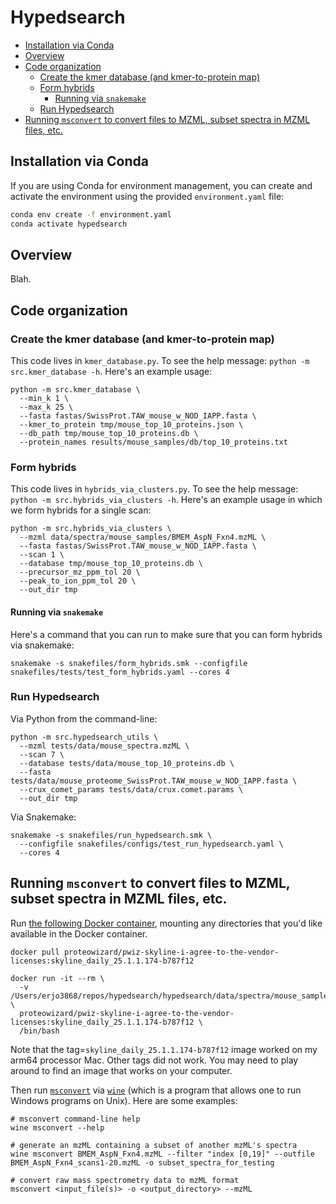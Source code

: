 # Hypedsearch <!-- omit in toc -->
- [Installation via Conda](#installation-via-conda)
- [Overview](#overview)
- [Code organization](#code-organization)
  - [Create the kmer database (and kmer-to-protein map)](#create-the-kmer-database-and-kmer-to-protein-map)
  - [Form hybrids](#form-hybrids)
    - [Running via `snakemake`](#running-via-snakemake)
  - [Run Hypedsearch](#run-hypedsearch)
- [Running `msconvert` to convert files to MZML, subset spectra in MZML files, etc.](#running-msconvert-to-convert-files-to-mzml-subset-spectra-in-mzml-files-etc)


## Installation via Conda

If you are using Conda for environment management, you can create and activate the environment using the provided `environment.yaml` file:

```bash
conda env create -f environment.yaml
conda activate hypedsearch
```

## Overview

Blah.

## Code organization

### Create the kmer database (and kmer-to-protein map)

This code lives in `kmer_database.py`. 
To see the help message: `python -m src.kmer_database -h`.
Here's an example usage:

```
python -m src.kmer_database \
  --min_k 1 \
  --max_k 25 \
  --fasta fastas/SwissProt.TAW_mouse_w_NOD_IAPP.fasta \
  --kmer_to_protein tmp/mouse_top_10_proteins.json \
  --db_path tmp/mouse_top_10_proteins.db \
  --protein_names results/mouse_samples/db/top_10_proteins.txt
```

### Form hybrids

This code lives in `hybrids_via_clusters.py`.
To see the help message: `python -m src.hybrids_via_clusters -h`. 
Here's an example usage in which we form hybrids for a single scan:

```
python -m src.hybrids_via_clusters \
  --mzml data/spectra/mouse_samples/BMEM_AspN_Fxn4.mzML \
  --fasta fastas/SwissProt.TAW_mouse_w_NOD_IAPP.fasta \
  --scan 1 \
  --database tmp/mouse_top_10_proteins.db \
  --precursor_mz_ppm_tol 20 \
  --peak_to_ion_ppm_tol 20 \
  --out_dir tmp
```

#### Running via `snakemake`

Here's a command that you can run to make sure that you can form hybrids via snakemake:

```
snakemake -s snakefiles/form_hybrids.smk --configfile snakefiles/tests/test_form_hybrids.yaml --cores 4
```

### Run Hypedsearch

Via Python from the command-line: 

```
python -m src.hypedsearch_utils \
  --mzml tests/data/mouse_spectra.mzML \
  --scan 7 \
  --database tests/data/mouse_top_10_proteins.db \
  --fasta tests/data/mouse_proteome_SwissProt.TAW_mouse_w_NOD_IAPP.fasta \
  --crux_comet_params tests/data/crux.comet.params \
  --out_dir tmp
```

Via Snakemake:

```
snakemake -s snakefiles/run_hypedsearch.smk \
  --configfile snakefiles/configs/test_run_hypedsearch.yaml \
  --cores 4
```


## Running `msconvert` to convert files to MZML, subset spectra in MZML files, etc.

Run [the following Docker container](https://hub.docker.com/r/proteowizard/pwiz-skyline-i-agree-to-the-vendor-licenses), mounting any directories that you'd like available in the Docker container. 


```
docker pull proteowizard/pwiz-skyline-i-agree-to-the-vendor-licenses:skyline_daily_25.1.1.174-b787f12

docker run -it --rm \
  -v /Users/erjo3868/repos/hypedsearch/hypedsearch/data/spectra/mouse_samples:/data \
  proteowizard/pwiz-skyline-i-agree-to-the-vendor-licenses:skyline_daily_25.1.1.174-b787f12 \
  /bin/bash
```

Note that the tag=`skyline_daily_25.1.1.174-b787f12` image worked on my arm64 processor Mac.
Other tags did not work.
You may need to play around to find an image that works on your computer.

Then run [`msconvert`](https://proteowizard.sourceforge.io/tools/msconvert.html) via [`wine`](https://gitlab.winehq.org/wine/wine) (which is a program that allows one to run Windows programs on Unix).
Here are some examples:

```
# msconvert command-line help
wine msconvert --help

# generate an mzML containing a subset of another mzML's spectra
wine msconvert BMEM_AspN_Fxn4.mzML --filter "index [0,19]" --outfile BMEM_AspN_Fxn4_scans1-20.mzML -o subset_spectra_for_testing

# convert raw mass spectrometry data to mzML format 
msconvert <input_file(s)> -o <output_directory> --mzML
```
<!-- 

# Hypedsearch algorithm

1. ***Find mass spectra files***: 
find all `*.mzML` files in the `mzml_dir` directory and its subdirectories. 
As an example, say three files are found `Fxn1.mzML`, `Fxn2.mzML`, `Fxn3.mzML`.

1. ***Create file-specific subdirectories***: 
for each `<name>.mzML` found in step 1, create a subfolder called `<name>` under `output_dir`.
In our example, three subfolders under `output_dir` will be created called `Fxn1`, `Fxn2`, and `Fxn3`.

1. ***Comet run #1***: 
runs Comet on each `.mzML` file found in step 1 using the provided Comet executable `comet_exe_path` and Comet params file `comet_params_path` and using the provided FASTA file at `fasta_path` for the database of proteins that Comet searches.
The Comet result files will be named `run_1.txt` and `run_1.pep.xml` and will be saved in their `mzML` file's subfolder. 
E.g., `Fxn1.mzML`'s Comet results will be saved as `output_dir/Fxn1/run_1.txt` and `output_dir/Fxn1/run_1.pep.xml`.

1. ***Protein-Comet counts***:
next Hypedseach combines all the the Comet-found peptide-spectrum matches (PSMs) from all the `mzML` files and counts the number of times each protein appears in the "protein" column which will product data that looks like this:

  | protein | Comet count  |
  | - | - |
  | sp\|Q7TQP3\|GP119_MOUSE | 10 | 
  | sp\|P01326\|INS2_MOUSE | 25 | 
  | ... | ... | 

  We will use these Comet protein counts as a proxy for protein abundance. 

5. ***Create protein-product ion database***: 
an SQL database is created at the given `db_path`.
This database is what will be searched to find which theoretical product/fragment ions may correspond to a mass spectrum peak. 
Because we assume that hybrids only form between highly abundant proteins, only the most abundant proteins (as approximated by the Comet counts from step 4) and the product ions from those proteins will be included in the database.
Only the top N=`top_n_proteins` most abundant proteins are included in database.

6. ***Get the desired mass spectrum and perform peak filtering***: 
users specify which mass spectrum they'd like to search for hybrids for via specifying the spectrum's `mzML` file (via `mzml_path`) and scan number (`scan_num`).
Users can filter the peaks considered to the top N=`num_peaks` most intense peaks.

7. ***Find peak-matching product ions and form hybrids***: 
by searching the database created in step 5, find the product ions that may explain each peak in the spectrum. From the returned product ions, construct the possible hybrids that may correspond to the spectrum. [TODO: add more details on how this works elsewhere]

1. ***Create new FASTA file with the hybrids and most abundant proteins***:
create a FASTA file containing the proteins in the database from step 5 (i.e., the top N=`top_n_proteins` most abundant proteins) and the hybrids from step 7.
If `mzml_path=/path/to/BMEM_AspN_Fxn4.mzML` and `scan_num=7`, then the new FASTA file will be saved as `output_dir/BMEM_AspN_Fxn4/scan_num=7_hybrids.fasta`.

1. ***Comet run #2***:
run Comet again on the `.mzML` located at `mzml_path` using the new FASTA file from step 8.
The Comet run #2 result files will be named `scan_num=<scan_num>_run_2.txt` and `scan_num=<scan_num>_run_2.pep.xml` and will be saved in their `mzML` file's subfolder.
If `mzml_path=/path/to/BMEM_AspN_Fxn4.mzML` and `scan_num=7`, this step will produce these two files: `output_dir/BMEM_AspN_Fxn4/scan_num=7_run_2.txt` `output_dir/BMEM_AspN_Fxn4/scan_num=7_run_2.pep.xml`.

1.  ***Gather the spectrum-specific results***:
get the PSMs that correspond to the user-specified spectrum from the first Comet run and the second run, combine them into a new file called `scan=<scan_num>_hs_results.csv` which will be saved in the `mzML` file's subfolder.
The `.csv` file will have a `run` column.
The PSMs from Comet run #1 will have `run=1` and the PSMs from Comet run #2 will have `run=2`. 
If `mzml_path=/path/to/BMEM_AspN_Fxn4.mzML` and `scan_num=7`, this step generate the file: `output_dir/BMEM_AspN_Fxn4/scan_num=7_hs_results.csv`.

## Pipelines

- Run Comet and `assign-confidence`:
  ```
  snakemake -s snakefiles/run_comet.smk --configfile snakefiles/configs/human_samples.yaml --cores 2
  ```

## (Potentially) Helpful commands

Here are some commands that may be helpful for you. 

- Run Comet on all `.mzML` files in a directory:
  ```
  python -m src.comet_utils -h
  python -m src.comet_utils \
    -m data/spectra \
    -o results/comet_run_for_protein_abundances \
    -np 5
  ```
- Get the top N most abundant proteins:
  ```
  python -m src.protein_abundance -d results/human_samples/native_run -q 0.01 -t 10 -o results/human_samples/db/top_10_proteins.txt
  ```
- Get the PSM prefix abundances:
  ```
  python -m src.protein_abundance prefix-abundances --comet_results_dir results/human_samples/native_run --q_value_threshold 0.01 --out_path results/human_samples/native_run/prefix_abundances.json
  ```
- Create database of proteins and product ions
  ```
  python -m src.create_db -h
  python -m src.create_db \
    -d results/new_fasta/top_10_prots.db \
    -p results/new_fasta/top_10_proteins.txt \
    -f fastas/SwissProt.TAW_mouse_w_NOD_IAPP.fasta
  ```

- Run hypedsearch
  ```
  python -m src.run_hypedsearch -h 
  python -m src.run_hypedsearch \
    -m data/spectra/BMEM_AspN_Fxn4.mzML \
    -d results/new_fasta/top_10_prots.db \
    -o results/new_fasta/hs_results \
    -n 0 -p 10 -P 20
  ```

- Form all possible hybrids and then run Comet
  ```
  python -m src.form_all_hybrids -h
  python -m src.form_all_hybrids \
    -pn results/new_fasta/top_10_proteins.txt \
    -f fastas/SwissProt.TAW_mouse_w_NOD_IAPP.fasta \
    -m data/spectra/BMEM_AspN_Fxn5.mzML \
    -pt 20 \
    -s 9 \
    -o tmp
  ```

  Running on a Slurm-managed supercomputer:
  ```
  sbatch --array=9,10,15 slurm/form_all_hybrids.sbatch
  ```

- Running on Slurm-managed supercomputer: -->